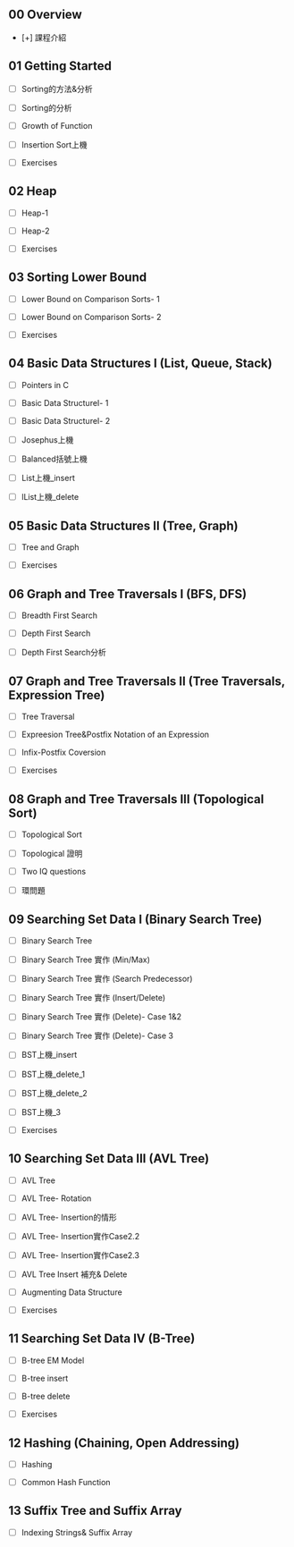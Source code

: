## 00 Overview
- [+] 課程介紹


## 01 Getting Started
- [ ] Sorting的方法&分析
- [ ] Sorting的分析
- [ ] Growth of Function
- [ ] Insertion Sort上機
- [ ] Exercises


## 02 Heap
- [ ] Heap-1
- [ ] Heap-2
- [ ] Exercises


## 03 Sorting Lower Bound
- [ ] Lower Bound on Comparison Sorts- 1
- [ ] Lower Bound on Comparison Sorts- 2
- [ ] Exercises


## 04 Basic Data Structures I (List, Queue, Stack)
- [ ] Pointers in C
- [ ] Basic Data StructureⅠ- 1
- [ ] Basic Data StructureⅠ- 2
- [ ] Josephus上機
- [ ] Balanced括號上機
- [ ] List上機_insert
- [ ] lList上機_delete


## 05 Basic Data Structures II (Tree, Graph)
- [ ] Tree and Graph
- [ ] Exercises


## 06 Graph and Tree Traversals I (BFS, DFS)
- [ ] Breadth First Search
- [ ] Depth First Search
- [ ] Depth First Search分析


## 07 Graph and Tree Traversals II (Tree Traversals, Expression Tree)
- [ ] Tree Traversal
- [ ] Expreesion Tree&Postfix Notation of an Expression
- [ ] Infix-Postfix Coversion
- [ ] Exercises


## 08 Graph and Tree Traversals III (Topological Sort)
- [ ] Topological Sort
- [ ] Topological 證明
- [ ] Two IQ questions
- [ ] 環問題


## 09 Searching Set Data I (Binary Search Tree)
- [ ] Binary Search Tree
- [ ] Binary Search Tree 實作 (Min/Max)
- [ ] Binary Search Tree 實作 (Search Predecessor)
- [ ] Binary Search Tree 實作 (Insert/Delete)
- [ ] Binary Search Tree 實作 (Delete)- Case 1&2
- [ ] Binary Search Tree 實作 (Delete)- Case 3
- [ ] BST上機_insert
- [ ] BST上機_delete_1
- [ ] BST上機_delete_2
- [ ] BST上機_3
- [ ] Exercises


## 10 Searching Set Data III (AVL Tree)
- [ ] AVL Tree
- [ ] AVL Tree- Rotation
- [ ] AVL Tree- Insertion的情形
- [ ] AVL Tree- Insertion實作Case2.2
- [ ] AVL Tree- Insertion實作Case2.3
- [ ] AVL Tree Insert 補充& Delete
- [ ] Augmenting Data Structure
- [ ] Exercises


## 11 Searching Set Data IV (B-Tree)
- [ ] B-tree EM Model
- [ ] B-tree insert
- [ ] B-tree delete
- [ ] Exercises


## 12 Hashing (Chaining, Open Addressing)
- [ ] Hashing
- [ ] Common Hash Function


## 13 Suffix Tree and Suffix Array
- [ ] Indexing Strings& Suffix Array
